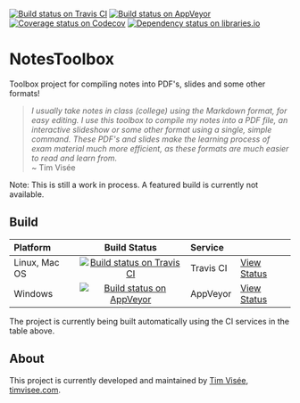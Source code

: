[![Build status on Travis CI](https://travis-ci.org/timvisee/NotesToolbox.svg?branch=master)](https://travis-ci.org/timvisee/NotesToolbox)
[![Build status on AppVeyor](https://ci.appveyor.com/api/projects/status/nvh77ms6dgw69cbe/branch/master?svg=true)](https://ci.appveyor.com/project/timvisee/notestoolbox)
[![Coverage status on Codecov](https://codecov.io/gh/timvisee/NotesToolbox/branch/master/graph/badge.svg)](https://codecov.io/gh/timvisee/NotesToolbox)
[![Dependency status on libraries.io](https://img.shields.io/librariesio/github/timvisee/NotesToolbox.svg)](https://libraries.io/github/timvisee/NotesToolbox)

# NotesToolbox
Toolbox project for compiling notes into PDF's, slides and some other formats!

> _I usually take notes in class (college) using the Markdown format, for easy editing.
  I use this toolbox to compile my notes into a PDF file, an interactive slideshow or some other format using a
  single, simple command. These PDF's and slides make the learning process of exam material much more efficient, as
  these formats are much easier to read and learn from._  
  ~ Tim Visée

Note: This is still a work in process. A featured build is currently not available.

## Build
|Platform|Build Status|Service||
|:---|:---:|:---|---|
|Linux, Mac OS|[![Build status on Travis CI](https://travis-ci.org/timvisee/NotesToolbox.svg?branch=master)](https://travis-ci.org/timvisee/NotesToolbox)|Travis CI|[View Status](https://travis-ci.org/timvisee/NotesToolbox)|
|Windows|[![Build status on AppVeyor](https://ci.appveyor.com/api/projects/status/nvh77ms6dgw69cbe/branch/master?svg=true)](https://ci.appveyor.com/project/timvisee/notestoolbox)|AppVeyor|[View Status](https://ci.appveyor.com/project/timvisee/notestoolbox)|
The project is currently being built automatically using the CI services in the table above.

## About
This project is currently developed and maintained by [Tim Visée](https://github.com/timvisee/), [timvisee.com](https://timvisee.com/).
